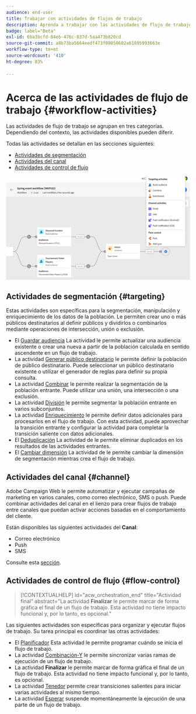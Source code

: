 ```yaml
---
audience: end-user
title: Trabajar con actividades de flujos de trabajo
description: Aprenda a trabajar con las actividades de flujo de trabajo
badge: label="Beta"
exl-id: 6ba3bcfd-84eb-476c-837d-5aa473b820cd
source-git-commit: a8b73ba5664eedf473f09050602a61895993663e
workflow-type: tm+mt
source-wordcount: '410'
ht-degree: 83%

---
```



# Acerca de las actividades de flujo de trabajo {#workflow-activities}

Las actividades de flujo de trabajo se agrupan en tres categorías. Dependiendo del contexto, las actividades disponibles pueden diferir.

Todas las actividades se detallan en las secciones siguientes:

* [Actividades de segmentación](#targeting)
* [Actividades del canal](#channel)
* [Actividades de control de flujo](#flow-control)

![](../assets/workflow-activities.png)

## Actividades de segmentación {#targeting}

Estas actividades son específicas para la segmentación, manipulación y enriquecimiento de los datos de la población. Le permiten crear uno o más públicos destinatarios al definir públicos y dividirlos o combinarlos mediante operaciones de intersección, unión o exclusión.

* El [Guardar audiencia](save-audience.md) La actividad le permite actualizar una audiencia existente o crear una nueva a partir de la población calculada en sentido ascendente en un flujo de trabajo.
* La actividad [Generar público destinatario](build-audience.md) le permite definir la población de público destinatario. Puede seleccionar un público destinatario existente o utilizar el generador de reglas para definir su propia consulta.
* La actividad [Combinar](combine.md) le permite realizar la segmentación de la población entrante. Puede utilizar una unión, una intersección o una exclusión.
* La actividad [División](split.md) le permite segmentar la población entrante en varios subconjuntos.
* La actividad [Enriquecimiento](enrichment.md) le permite definir datos adicionales para procesarlos en el flujo de trabajo. Con esta actividad, puede aprovechar la transición entrante y configurar la actividad para completar la transición saliente con datos adicionales.
* El [Deduplicación](deduplication.md) La actividad de le permite eliminar duplicados en los resultados de las actividades entrantes.
* El [Cambiar dimensión](change-dimension.md) La actividad de le permite cambiar la dimensión de segmentación mientras crea el flujo de trabajo.

## Actividades del canal {#channel}

Adobe Campaign Web le permite automatizar y ejecutar campañas de marketing en varios canales, como correo electrónico, SMS o push. Puede combinar actividades del canal en el lienzo para crear flujos de trabajo entre canales que puedan activar acciones basadas en el comportamiento del cliente.

Están disponibles las siguientes actividades del **Canal**:

* Correo electrónico
* Push
* SMS

Consulte esta [sección](channels.md).

## Actividades de control de flujo {#flow-control}


>[!CONTEXTUALHELP]
>id="acw_orchestration_end"
>title="Actividad final"
>abstract="La actividad **Finalizar** le permite marcar de forma gráfica el final de un flujo de trabajo. Esta actividad no tiene impacto funcional y, por lo tanto, es opcional."

Las siguientes actividades son específicas para organizar y ejecutar flujos de trabajo. Su tarea principal es coordinar las otras actividades:

* El [Planificador](scheduler.md) Esta actividad le permite programar cuándo se inicia el flujo de trabajo.
* La actividad [Combinación-Y](and-join.md) le permite sincronizar varias ramas de ejecución de un flujo de trabajo.
* La actividad **Finalizar** le permite marcar de forma gráfica el final de un flujo de trabajo. Esta actividad no tiene impacto funcional y, por lo tanto, es opcional.
* La actividad [Tenedor](fork.md) permite crear transiciones salientes para iniciar varias actividades al mismo tiempo.
* La actividad [Esperar](wait.md) suspende momentáneamente la ejecución de una parte de un flujo de trabajo.

<!--
## Data management activities {#data-management}

overview: what they're used for
which use case you can perform with them

list available activites + short description + ref to section
-->

